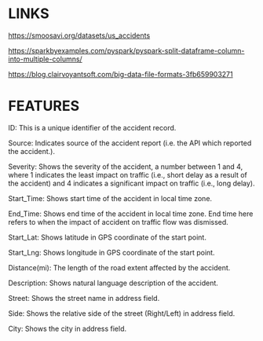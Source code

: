 # LINKS

https://smoosavi.org/datasets/us_accidents

https://sparkbyexamples.com/pyspark/pyspark-split-dataframe-column-into-multiple-columns/

https://blog.clairvoyantsoft.com/big-data-file-formats-3fb659903271


# FEATURES

ID: This is a unique identifier of the accident record.

Source: Indicates source of the accident report (i.e. the API which reported the accident.).

Severity: Shows the severity of the accident, a number between 1 and 4, where 1 indicates the least impact on traffic (i.e., short delay as a result of the accident) and 
4 indicates a significant impact on traffic (i.e., long delay).

Start_Time: Shows start time of the accident in local time zone.

End_Time: Shows end time of the accident in local time zone. 
End time here refers to when the impact of accident on traffic flow was dismissed.

Start_Lat: Shows latitude in GPS coordinate of the start point.

Start_Lng: Shows longitude in GPS coordinate of the start point.

Distance(mi): The length of the road extent affected by the accident.

Description: Shows natural language description of the accident.

Street: Shows the street name in address field.

Side: Shows the relative side of the street (Right/Left) in address field.

City: Shows the city in address field.

County: Shows the county in address field.

State: Shows the state in address field.

Zipcode: Shows the zipcode in address field.

Country: Shows the country in address field.

Timezone: Shows timezone based on the location of the accident (eastern, central, etc.).

Airport_Code: Denotes an airport-based weather station which is the closest one to location of the accident.

Weather_Timestamp: Shows the time-stamp of weather observation record (in local time).

Temperature(F): Shows the temperature (in Fahrenheit).

Wind_Chill(F): Shows the wind chill (in Fahrenheit)

Visibility(mi): Shows visibility (in miles).

Wind_Direction: Shows wind direction.

Wind_Speed(mph): Shows wind speed (in miles per hour).

Weather_Condition: Shows the weather condition (rain, snow, thunderstorm, fog, etc.)

Bump: A POI annotation which indicates presence of speed bump or hump in a nearby location.

Crossing: A POI annotation which indicates presence of crossing in a nearby location.

Junction: A POI annotation which indicates presence of junction in a nearby location.

Railway: A POI annotation which indicates presence of railway in a nearby location.

Station: A POI annotation which indicates presence of station in a nearby location.

Traffic_Calming: A POI annotation which indicates presence of traffic_calming in a nearby location.

Traffic_Signal: A POI annotation which indicates presence of traffic_signal in a nearby location.

Sunrise_Sunset: Shows the period of day (i.e. day or night) based on sunrise/sunset.

# STEPS

STEP 1:
s3 to hdfs data ingestion ::

hdfs dfs -cp s3n://us-accident/US_Accidents_June20.csv ProjectData/

#STEP 2:
from pyspark.sql import SQLContext

df = sqlContext.read.format('com.databricks.spark.csv').options(header='true',inferschema='true').load("ProjectData/US_Accidents_June20.csv")

df.count()

df.printSchema()


# Rename a column name

df=df.withColumnRenamed("Distance(mi)","Distance")

df=df.withColumnRenamed("Temperature(F)","Temperature")

df=df.withColumnRenamed("Wind_Chill(F)","Wind_Chill")

df=df.withColumnRenamed("Humidity(%)","Humidity")

df=df.withColumnRenamed("Pressure(in)","Pressure")

df=df.withColumnRenamed("Visibility(mi)","Visibility")

df=df.withColumnRenamed("Wind_Speed(mph)","Wind_Speed")

df=df.withColumnRenamed("Precipitation(in)","Precipitation")


# Drop column which is not required

df = df.drop("TMC","Source","End_Lat","End_Lng","Number","County","Precipitation")

df.printSchema()

df.describe().show()


#Now Replace NaN values with mean on some features

from pyspark.sql.functions import mean

mean_press=clean_df.select(mean(clean_df.Pressure)).collect()

clean_df.na.fill(mean_press,subset=['Pressure']).show()



# Store this dataframe into Hive Table

df.createOrReplaceTempView("us_accident")

sqlContext.sql("create table US_accident_Data select * from us_accident")

clean_df.describe().show()

df.select("Zipcode")
df.select("Zipcode").show(20)

from pyspark.sql.functions import split,regexp_replace

df=df.withColumn("zipcode",split(df["Zipcode"],'-').getItem(0))

df.select("Zipcode").show(20)


df = df.withColumn('Date',split_col.getItem(0))
df.select('Date).show(20)

df = df.withColumn('Time',split_col.getItem(1))
df.select('Time).show(20)


# Write dataframe in Parquet directly to S3

df.write.parquet('/user/hadoop/us_accidents')
"s3://us-accidents-output/output/clean.parquet"
